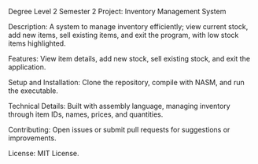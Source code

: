 Degree Level 2 Semester 2 Project: Inventory Management System

Description: A system to manage inventory efficiently; view current stock, add new items, sell existing items, and exit the program, with low stock items highlighted.

Features: View item details, add new stock, sell existing stock, and exit the application.

Setup and Installation: Clone the repository, compile with NASM, and run the executable.

Technical Details: Built with assembly language, managing inventory through item IDs, names, prices, and quantities.

Contributing: Open issues or submit pull requests for suggestions or improvements.

License: MIT License.
